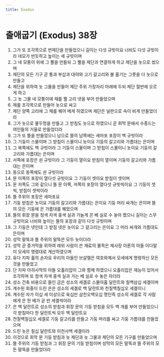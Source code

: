 ```yaml
---
title: Exodus
---
```


# 출애굽기 (Exodus) 38장
1. 그가 또 조각목으로 번제단을 만들었으니 길이는 다섯 규빗이요 너비도 다섯 규빗이라 네모가 반듯하고 높이는 세 규빗이며
1. 그 네 모퉁이 위에 그 뿔을 만들되 그 뿔을 제단과 연결하게 하고 제단을 놋으로 쌌으며
1. 제단의 모든 기구 곧 통과 부삽과 대야와 고기 갈고리와 불 옮기는 그릇을 다 놋으로 만들고
1. 제단을 위하여 놋 그물을 만들어 제단 주위 가장자리 아래에 두되 제단 절반에 오르게 하고
1. 그 놋 그물 네 모퉁이에 채를 꿸 고리 넷을 부어 만들었으며
1. 채를 조각목으로 만들어 놋으로 싸고
1. 제단 양쪽 고리에 그 채를 꿰어 메게 하였으며 제단은 널판으로 속이 비게 만들었더라
1. 그가 놋으로 물두멍을 만들고 그 받침도 놋으로 하였으니 곧 회막 문에서 수종드는 여인들의 거울로 만들었더라
1. 그가 또 뜰을 만들었으니 남으로 뜰의 남쪽에는 세마포 포장이 백 규빗이라
1. 그 기둥이 스물이며 그 받침이 스물이니 놋이요 기둥의 갈고리와 가름대는 은이며
1. 그 북쪽에도 백 규빗이라 그 기둥이 스물이며 그 받침이 스물이니 놋이요 기둥의 갈고리와 가름대는 은이며
1. 서쪽에 포장은 쉰 규빗이라 그 기둥이 열이요 받침이 열이며 기둥의 갈고리와 가름대는 은이며
1. 동으로 동쪽에도 쉰 규빗이라
1. 문 이쪽의 포장이 열다섯 규빗이요 그 기둥이 셋이요 받침이 셋이며
1. 문 저쪽도 그와 같으니 뜰 문 이쪽, 저쪽의 포장이 열다섯 규빗씩이요 그 기둥이 셋씩, 받침이 셋씩이라
1. 뜰 주위의 포장은 세마포요
1. 기둥 받침은 놋이요 기둥의 갈고리와 가름대는 은이요 기둥 머리 싸개는 은이며 뜰의 모든 기둥에 은 가름대를 꿰었으며
1. 뜰의 휘장 문을 청색 자색 홍색 실과 가늘게 꼰 베 실로 수 놓아 짰으니 길이는 스무 규빗이요 너비와 높이는 뜰의 포장과 같이 다섯 규빗이며
1. 그 기둥은 넷인데 그 받침 넷은 놋이요 그 갈고리는 은이요 그 머리 싸개와 가름대도 은이며
1. 성막 말뚝과 뜰 주위의 말뚝은 모두 놋이더라
1. 성막 곧 증거막을 위하여 레위 사람이 쓴 재료의 물목은 제사장 아론의 아들 이다말이 모세의 명령대로 계산하였으며
1. 유다 지파 훌의 손자요 우리의 아들인 브살렐은 여호와께서 모세에게 명령하신 모든 것을 만들었고
1. 단 지파 아히사막의 아들 오홀리압이 그와 함께 하였으니 오홀리압은 재능이 있어서 조각하며 또 청색 자색 홍색 실과 가는 베 실로 수 놓은 자더라
1. 성소 건축 비용으로 들인 금은 성소의 세겔로 스물아홉 달란트와 칠백삼십 세겔이며
1. 계수된 회중이 드린 은은 성소의 세겔로 백 달란트와 천칠백칠십오 세겔이니
1. 계수된 자가 이십 세 이상으로 육십만 삼천오백오십 명인즉 성소의 세겔로 각 사람에게 은 한 베가 곧 반 세겔씩이라
1. 은 백 달란트로 성소의 받침과 휘장 문의 기둥 받침을 모두 백 개를 부어 만들었으니 각 받침마다 한 달란트씩 모두 백 달란트요
1. 천칠백칠십오 세겔로 기둥 갈고리를 만들고 기둥 머리를 싸고 기둥 가름대를 만들었으며
1. 드린 놋은 칠십 달란트와 이천사백 세겔이라
1. 이것으로 회막 문 기둥 받침과 놋 제단과 놋 그물과 제단의 모든 기구를 만들었으며
1. 뜰 주위의 기둥 받침과 그 휘장 문의 기둥 받침이며 성막의 모든 말뚝과 뜰 주위의 모든 말뚝을 만들었더라